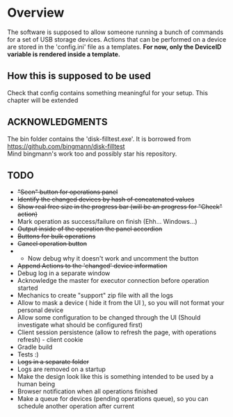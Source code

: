 # Overview
The software is supposed to allow someone running a bunch of commands for a set of USB storage devices.
Actions that can be performed on a device are stored in the 'config.ini' file as a templates.
**For now, only the DeviceID variable is rendered inside a template.**

## How this is supposed to be used
Check that config contains something meaningful for your setup. 
This chapter will be extended

## ACKNOWLEDGMENTS
The bin folder contains the 'disk-filltest.exe'. It is borrowed from https://github.com/bingmann/disk-filltest \
Mind bingmann's work too and possibly star his repository.


## TODO
 * ~~"Seen" button for operations panel~~
 * ~~Identify the changed devices by hash of concatenated values~~
 * ~~Show real free size in the progress bar (will be an progress for "Check" action)~~
 * Mark operation as success/failure on finish (Ehh... Windows...)
 * ~~Output inside of the operation the panel accordion~~
 * ~~Buttons for bulk operations~~
 * ~~Cancel operation button~~ 
 * * Now debug why it doesn't work and uncomment the button
 * ~~Append Actions to the 'changed' device information~~
 * Debug log in a separate window
 * Acknowledge the master for executor connection before operation started
 * Mechanics to create "support" zip file with all the logs
 * Allow to mask a device ( hide it from the UI ), so you will not format your personal device
 * Allow some configuration to be changed through the UI (Should investigate what should be configured first)
 * Client session persistence (allow to refresh the page, with operations refresh) - client cookie
 * Gradle build
 * Tests :)
 * ~~Logs in a separate folder~~
 * Logs are removed on a startup
 * Make the design look like this is something intended to be used by a human being
 * Browser notification when all operations finished
 * Make a queue for devices (pending operations queue), so you can schedule another operation after current
 
